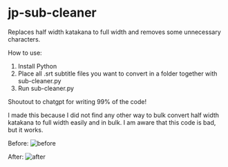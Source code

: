 # jp-sub-cleaner
Replaces half width katakana to full width and removes some unnecessary characters.

How to use:
1. Install Python
2. Place all .srt subtitle files you want to convert in a folder together with sub-cleaner.py
3. Run sub-cleaner.py

Shoutout to chatgpt for writing 99% of the code!

I made this because I did not find any other way to bulk convert half width katakana to full width easily and in bulk. I am aware that this code is bad, but it works. 


Before: ![before](https://github.com/Maltesaa/jp-sub-cleaner/assets/66385422/9e5123b9-0cab-46af-a267-c5671fa0176d)

After: ![after](https://github.com/Maltesaa/jp-sub-cleaner/assets/66385422/c92c7648-72eb-4e70-a9cd-322faa2f4158)
